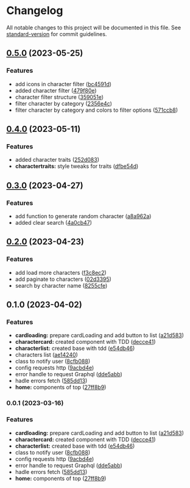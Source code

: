 # Changelog

All notable changes to this project will be documented in this file. See [standard-version](https://github.com/conventional-changelog/standard-version) for commit guidelines.

## [0.5.0](https://github.com/Merieli/rick-morty-search/compare/v0.4.0...v0.5.0) (2023-05-25)


### Features

* add icons in character filter ([bc4591d](https://github.com/Merieli/rick-morty-search/commit/bc4591d6103943c37066752249d38ece90de5f51))
* added character filter ([479f80e](https://github.com/Merieli/rick-morty-search/commit/479f80e51079932a482296ed4a7c89e669201fb3))
* character filter structure ([359051e](https://github.com/Merieli/rick-morty-search/commit/359051efff3334e8570ae9b9c12f0ac0079b2fbd))
* filter character by category ([2356e4c](https://github.com/Merieli/rick-morty-search/commit/2356e4ce3dec48c46a10fb0800a4d4f0359289bb))
* filter character by category and colors to filter options ([571ccb8](https://github.com/Merieli/rick-morty-search/commit/571ccb89beab816d5b31d9a75d4f942849695f38))

## [0.4.0](https://github.com/Merieli/rick-morty-search/compare/v0.3.0...v0.4.0) (2023-05-11)


### Features

* added character traits ([252d083](https://github.com/Merieli/rick-morty-search/commit/252d083830413bfe3de091b7e5735c0d68e7c073))
* **charactertraits:** style tweaks for traits ([dfbe54d](https://github.com/Merieli/rick-morty-search/commit/dfbe54dc0e950c1a4e3c53d6fe9d9ddbc5191da3))

## [0.3.0](https://github.com/Merieli/rick-morty-search/compare/v0.2.0...v0.3.0) (2023-04-27)


### Features

* add function to generate random character ([a8a962a](https://github.com/Merieli/rick-morty-search/commit/a8a962a2d634e37c730d75e2bb24ff486c0b7b71))
* added clear search ([4a0cb47](https://github.com/Merieli/rick-morty-search/commit/4a0cb471f13de5104de392b12b9076a034f6a040))

## [0.2.0](https://github.com/Merieli/rick-morty-search/compare/v0.1.0...v0.2.0) (2023-04-23)


### Features

* add load more characters ([f3c8ec2](https://github.com/Merieli/rick-morty-search/commit/f3c8ec2a5cdea202a555cceca467932c7f53fcb6))
* add paginate to characters ([02d3395](https://github.com/Merieli/rick-morty-search/commit/02d33959a08067b41238537a5c2d4cbbc3141e52))
* search by character name ([8255cfe](https://github.com/Merieli/rick-morty-search/commit/8255cfebae79f4ece84839af2ec4ffac3352a5b6))

## 0.1.0 (2023-04-02)


### Features

* **cardloading:** prepare cardLoading and add button to list ([a21d583](https://github.com/Merieli/rick-morty-search/commit/a21d583f7b2a0003aa1729f1566fc355bf544529))
* **charactercard:** created component with TDD ([decce41](https://github.com/Merieli/rick-morty-search/commit/decce4127a4783bcecd453a1924f6b9fc4f87a8f))
* **characterlist:** created base with tdd ([e54db46](https://github.com/Merieli/rick-morty-search/commit/e54db46bc699527b843ad8a5e5895f327a9189b8))
* characters list ([ae14240](https://github.com/Merieli/rick-morty-search/commit/ae14240cb086e1b5286d6000260933a0dfd36f44))
* class to notify user ([8cfb088](https://github.com/Merieli/rick-morty-search/commit/8cfb088996bea994996ff0713247e9a8d2419ba4))
* config requests http ([9acbd4e](https://github.com/Merieli/rick-morty-search/commit/9acbd4e041f50683dc8c7f8d50488a85f7bb23fc))
* error handle to request Graphql ([dde5abb](https://github.com/Merieli/rick-morty-search/commit/dde5abbd82bc935f8aa26a5d73b84a19c0deb991))
* hadle errors fetch ([585dd13](https://github.com/Merieli/rick-morty-search/commit/585dd137652ad32717250bfcc3c335fb7b5442ad))
* **home:** components of top ([27ff8b9](https://github.com/Merieli/rick-morty-search/commit/27ff8b97e266f7d49f3bce95eb466f22762ccedb))

### 0.0.1 (2023-03-16)


### Features

* **cardloading:** prepare cardLoading and add button to list ([a21d583](https://github.com/Merieli/rick-morty-search/commit/a21d583f7b2a0003aa1729f1566fc355bf544529))
* **charactercard:** created component with TDD ([decce41](https://github.com/Merieli/rick-morty-search/commit/decce4127a4783bcecd453a1924f6b9fc4f87a8f))
* **characterlist:** created base with tdd ([e54db46](https://github.com/Merieli/rick-morty-search/commit/e54db46bc699527b843ad8a5e5895f327a9189b8))
* class to notify user ([8cfb088](https://github.com/Merieli/rick-morty-search/commit/8cfb088996bea994996ff0713247e9a8d2419ba4))
* config requests http ([9acbd4e](https://github.com/Merieli/rick-morty-search/commit/9acbd4e041f50683dc8c7f8d50488a85f7bb23fc))
* error handle to request Graphql ([dde5abb](https://github.com/Merieli/rick-morty-search/commit/dde5abbd82bc935f8aa26a5d73b84a19c0deb991))
* hadle errors fetch ([585dd13](https://github.com/Merieli/rick-morty-search/commit/585dd137652ad32717250bfcc3c335fb7b5442ad))
* **home:** components of top ([27ff8b9](https://github.com/Merieli/rick-morty-search/commit/27ff8b97e266f7d49f3bce95eb466f22762ccedb))

